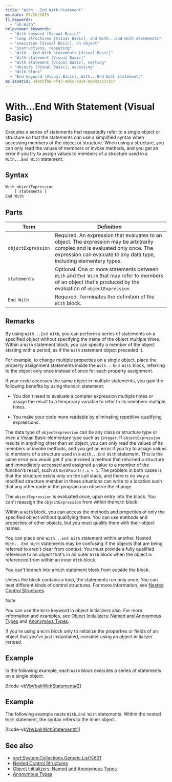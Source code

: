 ```yaml
---
title: "With...End With Statement"
ms.date: 07/20/2015
f1_keywords:
  - "vb.With"
helpviewer_keywords:
  - "With keyword [Visual Basic]"
  - "loop structures [Visual Basic], and With...End With statements"
  - "execution [Visual Basic], on object"
  - "instructions, repeating"
  - "With...End With statements [Visual Basic]"
  - "With statement [Visual Basic]"
  - "With statement [Visual Basic], nesting"
  - "objects [Visual Basic], accessing"
  - "With block"
  - "End keyword [Visual Basic], With...End With statements"
ms.assetid: 340d5fbb-4f43-48ec-a024-80843c137817
---
```

# With...End With Statement (Visual Basic)

Executes a series of statements that repeatedly refer to a single object or structure so that the statements can use a simplified syntax when accessing members of the object or structure.  When using a structure, you can only read the values of members or invoke methods, and you get an error if you try to assign values to members of a structure used in a `With...End With` statement.

## Syntax

```vb
With objectExpression
    [ statements ]
End With
```

## Parts

|Term|Definition|
|---|---|
|`objectExpression`|Required. An expression that evaluates to an object. The expression may be arbitrarily complex and is evaluated only once. The expression can evaluate to any data type, including elementary types.|
|`statements`|Optional. One or more statements between `With` and `End With` that may refer to members of an object that's produced by the evaluation of `objectExpression`.|
|`End With`|Required. Terminates the definition of the `With` block.|

## Remarks

By using `With...End With`, you can perform a series of statements on a specified object without specifying the name of the object multiple times. Within a `With` statement block, you can specify a member of the object starting with a period, as if the `With` statement object preceded it.

For example, to change multiple properties on a single object, place the property assignment statements inside the `With...End With` block, referring to the object only once instead of once for each property assignment.

If your code accesses the same object in multiple statements, you gain the following benefits by using the `With` statement:

- You don't need to evaluate a complex expression multiple times or assign the result to a temporary variable to refer to its members multiple times.

- You make your code more readable by eliminating repetitive qualifying expressions.

The data type of `objectExpression` can be any class or structure type or even a Visual Basic elementary type such as `Integer`.  If `objectExpression` results in anything other than an object, you can only read the values of its members or invoke methods, and you get an error if you try to assign values to members of a structure used in a `With...End With` statement.  This is the same error you would get if you invoked a method that returned a structure and immediately accessed and assigned a value to a member of the function’s result, such as `GetAPoint().x = 1`.  The problem in both cases is that the structure exists only on the call stack, and there is no way a modified structure member in these situations can write to  a location such that any other code in the program can observe the change.

The `objectExpression` is evaluated once, upon entry into the block. You can't reassign the `objectExpression` from within the `With` block.

Within a `With` block, you can access the methods and properties of only the specified object without qualifying them. You can use methods and properties of other objects, but you must qualify them with their object names.

You can place one `With...End With` statement within another. Nested `With...End With` statements may be confusing if the objects that are being referred to aren't clear from context. You must provide a fully qualified reference to an object that's in an outer `With` block when the object is referenced from within an inner `With` block.

You can't branch into a `With` statement block from outside the block.

Unless the block contains a loop, the statements run only once. You can nest different kinds of control structures. For more information, see [Nested Control Structures](../../programming-guide/language-features/control-flow/nested-control-structures.md).

> [!NOTE]
> You can use the `With` keyword in object initializers also. For more information and examples, see [Object Initializers: Named and Anonymous Types](../../programming-guide/language-features/objects-and-classes/object-initializers-named-and-anonymous-types.md) and [Anonymous Types](../../programming-guide/language-features/objects-and-classes/anonymous-types.md).
>
> If you're using a `With` block only to initialize the properties or fields of an object that you've just instantiated, consider using an object initializer instead.

## Example

In the following example, each `With` block executes a series of statements on a single object.

[!code-vb[VbVbalrWithStatement#2](~/samples/snippets/visualbasic/VS_Snippets_VBCSharp/vbvbalrwithstatement/vb/mainwindow.xaml.vb#2)]

## Example

The following example nests `With…End With` statements. Within the nested `With` statement, the syntax refers to the inner object.

[!code-vb[VbVbalrWithStatement#1](~/samples/snippets/visualbasic/VS_Snippets_VBCSharp/vbvbalrwithstatement/vb/mainwindow.xaml.vb#1)]

## See also

- <xref:System.Collections.Generic.List%601>
- [Nested Control Structures](../../programming-guide/language-features/control-flow/nested-control-structures.md)
- [Object Initializers: Named and Anonymous Types](../../programming-guide/language-features/objects-and-classes/object-initializers-named-and-anonymous-types.md)
- [Anonymous Types](../../programming-guide/language-features/objects-and-classes/anonymous-types.md)
